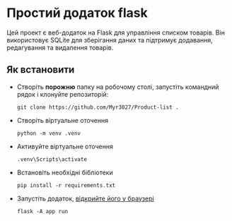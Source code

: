 # Простий додаток flask

Цей проект є веб-додаток на Flask для управління списком товарів. Він використовує SQLite для зберігання даних та підтримує додавання, редагування та видалення товарів.

## Як встановити

* Створіть **порожню** папку на робочому столі, запустіть командний рядок і клонуйте репозиторій:

      git clone https://github.com/Myr3027/Product-list .

* Створіть віртуальне оточення

      python -m venv .venv

* Активуйте віртуальне оточення

      .venv\Scripts\activate

* Встановіть необхідні бібліотеки

      pip install -r requirements.txt

* Запустіть додаток, [відкрийте його у браузері](http://127.0.0.1:5000/)

      flask -A app run
